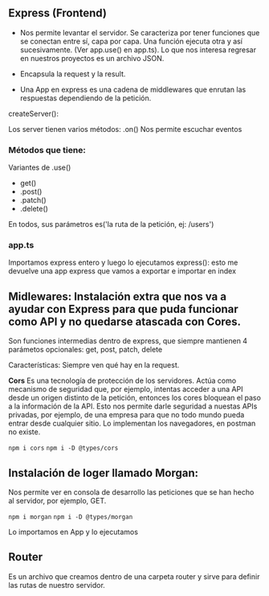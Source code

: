 ## Express (Frontend)

- Nos permite levantar el servidor.
  Se caracteriza por tener funciones que se conectan entre sí, capa por capa. Una función ejecuta otra y así sucesivamente. (Ver app.use() en app.ts). Lo que nos interesa regresar en nuestros proyectos es un archivo JSON.

- Encapsula la request y la result.

- Una App en express es una cadena de middlewares que enrutan las respuestas dependiendo de la petición.

createServer():

Los server tienen varios métodos:
.on() Nos permite escuchar eventos

### Métodos que tiene:

Variantes de .use()

- get()
- .post()
- .patch()
- .delete()

En todos, sus parámetros es('la ruta de la petición, ej: /users')

### app.ts

Importamos express entero y luego lo ejecutamos express(): esto me devuelve una app express que vamos a exportar e importar en index

## Midlewares: Instalación extra que nos va a ayudar con Express para que puda funcionar como API y no quedarse atascada con Cores.

Son funciones intermedias dentro de express, que siempre mantienen 4 parámetos opcionales: get, post, patch, delete

Características:
Siempre ven qué hay en la request.

**Cors** Es una tecnología de protección de los servidores. Actúa como mecanismo de seguridad que, por ejemplo, intentas acceder a una API desde un origen distinto de la petición, entonces los cores bloquean el paso a la información de la API. Esto nos permite darle seguridad a nuestas APIs privadas, por ejemplo, de una empresa para que no todo mundo pueda entrar desde cualquier sitio. Lo implementan los navegadores, en postman no existe.

`npm i cors`
`npm i -D @types/cors`

## Instalación de loger llamado Morgan:

Nos permite ver en consola de desarrollo las peticiones que se han hecho al servidor, por ejemplo, GET.

`npm i morgan`
`npm i -D @types/morgan`

Lo importamos en App y lo ejecutamos

## Router

Es un archivo que creamos dentro de una carpeta router y sirve para definir las rutas de nuestro servidor.
